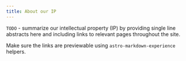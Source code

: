 ```yaml
---
title: About our IP
---
```


`TODO` - summarize our intellectual property (IP) by providing single line abstracts here and including links to relevant pages throughout the site.

Make sure the links are previewable using `astro-markdown-experience` helpers.
